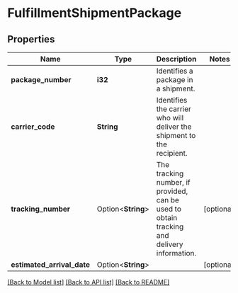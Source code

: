 # FulfillmentShipmentPackage

## Properties

Name | Type | Description | Notes
------------ | ------------- | ------------- | -------------
**package_number** | **i32** | Identifies a package in a shipment. | 
**carrier_code** | **String** | Identifies the carrier who will deliver the shipment to the recipient. | 
**tracking_number** | Option<**String**> | The tracking number, if provided, can be used to obtain tracking and delivery information. | [optional]
**estimated_arrival_date** | Option<**String**> |  | [optional]

[[Back to Model list]](../README.md#documentation-for-models) [[Back to API list]](../README.md#documentation-for-api-endpoints) [[Back to README]](../README.md)


